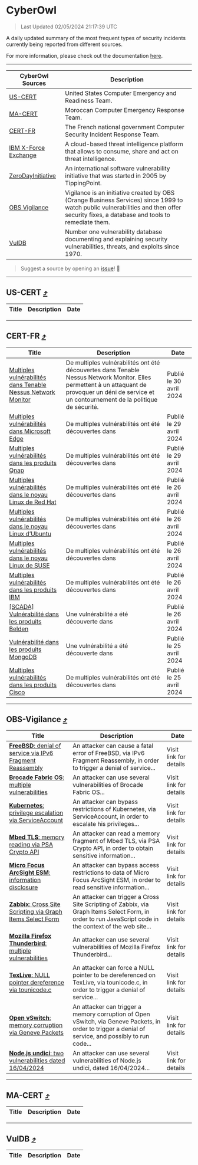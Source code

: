 
 <div id='top'></div>

# CyberOwl

 > Last Updated 02/05/2024 21:17:39 UTC
 
 A daily updated summary of the most frequent types of security incidents currently being reported from different sources.
 
 For more information, please check out the documentation [here](./docs/README.md).
 
 ---
 |CyberOwl Sources|Description|
 |---|---|
 |[US-CERT](#us-cert-arrow_heading_up)|United States Computer Emergency and Readiness Team.|
 |[MA-CERT](#ma-cert-arrow_heading_up)|Moroccan Computer Emergency Response Team.|
 |[CERT-FR](#cert-fr-arrow_heading_up)|The French national government Computer Security Incident Response Team.|
 |[IBM X-Force Exchange](#ibmcloud-arrow_heading_up)|A cloud-based threat intelligence platform that allows to consume, share and act on threat intelligence.|
 |[ZeroDayInitiative](#zerodayinitiative-arrow_heading_up)|An international software vulnerability initiative that was started in 2005 by TippingPoint.|
 |[OBS Vigilance](#obs-vigilance-arrow_heading_up)|Vigilance is an initiative created by OBS (Orange Business Services) since 1999 to watch public vulnerabilities and then offer security fixes, a database and tools to remediate them.|
 |[VulDB](#vuldb-arrow_heading_up)|Number one vulnerability database documenting and explaining security vulnerabilities, threats, and exploits since 1970.|
 
 > Suggest a source by opening an [issue](https://github.com/karimhabush/cyberowl/issues)! :raised_hands:
 ---

## US-CERT [:arrow_heading_up:](#cyberowl)

 |Title|Description|Date|
 |---|---|---|
 
 ---

## CERT-FR [:arrow_heading_up:](#cyberowl)

 |Title|Description|Date|
 |---|---|---|
 |[Multiples vulnérabilités dans Tenable Nessus Network Monitor](https://www.cert.ssi.gouv.fr/avis/CERTFR-2024-AVI-0356/)|De multiples vulnérabilités ont été découvertes dans Tenable Nessus Network Monitor. Elles permettent à un attaquant de provoquer un déni de service et un contournement de la politique de sécurité.|Publié le 30 avril 2024|
 |[Multiples vulnérabilités dans Microsoft Edge](https://www.cert.ssi.gouv.fr/avis/CERTFR-2024-AVI-0355/)|De multiples vulnérabilités ont été découvertes dans |Publié le 29 avril 2024|
 |[Multiples vulnérabilités dans les produits Qnap](https://www.cert.ssi.gouv.fr/avis/CERTFR-2024-AVI-0354/)|De multiples vulnérabilités ont été découvertes dans |Publié le 29 avril 2024|
 |[Multiples vulnérabilités dans le noyau Linux de Red Hat](https://www.cert.ssi.gouv.fr/avis/CERTFR-2024-AVI-0353/)|De multiples vulnérabilités ont été découvertes dans |Publié le 26 avril 2024|
 |[Multiples vulnérabilités dans le noyau Linux d’Ubuntu](https://www.cert.ssi.gouv.fr/avis/CERTFR-2024-AVI-0352/)|De multiples vulnérabilités ont été découvertes dans |Publié le 26 avril 2024|
 |[Multiples vulnérabilités dans le noyau Linux de SUSE](https://www.cert.ssi.gouv.fr/avis/CERTFR-2024-AVI-0351/)|De multiples vulnérabilités ont été découvertes dans |Publié le 26 avril 2024|
 |[Multiples vulnérabilités dans les produits IBM](https://www.cert.ssi.gouv.fr/avis/CERTFR-2024-AVI-0350/)|De multiples vulnérabilités ont été découvertes dans |Publié le 26 avril 2024|
 |[[SCADA] Vulnérabilité dans les produits Belden](https://www.cert.ssi.gouv.fr/avis/CERTFR-2024-AVI-0349/)|Une vulnérabilité a été découverte dans |Publié le 26 avril 2024|
 |[Vulnérabilité dans les produits MongoDB](https://www.cert.ssi.gouv.fr/avis/CERTFR-2024-AVI-0348/)|Une vulnérabilité a été découverte dans |Publié le 25 avril 2024|
 |[Multiples vulnérabilités dans les produits Cisco](https://www.cert.ssi.gouv.fr/avis/CERTFR-2024-AVI-0347/)|De multiples vulnérabilités ont été découvertes dans |Publié le 25 avril 2024|
 
 ---

## OBS-Vigilance [:arrow_heading_up:](#cyberowl)

 |Title|Description|Date|
 |---|---|---|
 |[<a href="https://vigilance.fr/vulnerability/FreeBSD-denial-of-service-via-IPv6-Fragment-Reassembly-41911" class="noirorange"><b>FreeBSD</b>: denial of service via IPv6 Fragment Reassembly</a>](https://vigilance.fr/vulnerability/FreeBSD-denial-of-service-via-IPv6-Fragment-Reassembly-41911)|An attacker can cause a fatal error of FreeBSD, via IPv6 Fragment Reassembly, in order to trigger a denial of service...|Visit link for details|
 |[<a href="https://vigilance.fr/vulnerability/Brocade-Fabric-OS-multiple-vulnerabilities-41905" class="noirorange"><b>Brocade Fabric OS</b>: multiple vulnerabilities</a>](https://vigilance.fr/vulnerability/Brocade-Fabric-OS-multiple-vulnerabilities-41905)|An attacker can use several vulnerabilities of Brocade Fabric OS...|Visit link for details|
 |[<a href="https://vigilance.fr/vulnerability/Kubernetes-privilege-escalation-via-ServiceAccount-44084" class="noirorange"><b>Kubernetes</b>: privilege escalation via ServiceAccount</a>](https://vigilance.fr/vulnerability/Kubernetes-privilege-escalation-via-ServiceAccount-44084)|An attacker can bypass restrictions of Kubernetes, via ServiceAccount, in order to escalate his privileges...|Visit link for details|
 |[<a href="https://vigilance.fr/vulnerability/Mbed-TLS-memory-reading-via-PSA-Crypto-API-44080" class="noirorange"><b>Mbed TLS</b>: memory reading via PSA Crypto API</a>](https://vigilance.fr/vulnerability/Mbed-TLS-memory-reading-via-PSA-Crypto-API-44080)|An attacker can read a memory fragment of Mbed TLS, via PSA Crypto API, in order to obtain sensitive information...|Visit link for details|
 |[<a href="https://vigilance.fr/vulnerability/Micro-Focus-ArcSight-ESM-information-disclosure-43692" class="noirorange"><b>Micro Focus ArcSight ESM</b>: information disclosure</a>](https://vigilance.fr/vulnerability/Micro-Focus-ArcSight-ESM-information-disclosure-43692)|An attacker can bypass access restrictions to data of Micro Focus ArcSight ESM, in order to read sensitive information...|Visit link for details|
 |[<a href="https://vigilance.fr/vulnerability/Zabbix-Cross-Site-Scripting-via-Graph-Items-Select-Form-43691" class="noirorange"><b>Zabbix</b>: Cross Site Scripting via Graph Items Select Form</a>](https://vigilance.fr/vulnerability/Zabbix-Cross-Site-Scripting-via-Graph-Items-Select-Form-43691)|An attacker can trigger a Cross Site Scripting of Zabbix, via Graph Items Select Form, in order to run JavaScript code in the context of the web site...|Visit link for details|
 |[<a href="https://vigilance.fr/vulnerability/Mozilla-Firefox-Thunderbird-multiple-vulnerabilities-41899" class="noirorange"><b>Mozilla Firefox  Thunderbird</b>: multiple vulnerabilities</a>](https://vigilance.fr/vulnerability/Mozilla-Firefox-Thunderbird-multiple-vulnerabilities-41899)|An attacker can use several vulnerabilities of Mozilla Firefox  Thunderbird...|Visit link for details|
 |[<a href="https://vigilance.fr/vulnerability/TexLive-NULL-pointer-dereference-via-tounicode-c-44078" class="noirorange"><b>TexLive</b>: NULL pointer dereference via tounicode.c</a>](https://vigilance.fr/vulnerability/TexLive-NULL-pointer-dereference-via-tounicode-c-44078)|An attacker can force a NULL pointer to be dereferenced on TexLive, via tounicode.c, in order to trigger a denial of service...|Visit link for details|
 |[<a href="https://vigilance.fr/vulnerability/Open-vSwitch-memory-corruption-via-Geneve-Packets-43690" class="noirorange"><b>Open vSwitch</b>: memory corruption via Geneve Packets</a>](https://vigilance.fr/vulnerability/Open-vSwitch-memory-corruption-via-Geneve-Packets-43690)|An attacker can trigger a memory corruption of Open vSwitch, via Geneve Packets, in order to trigger a denial of service, and possibly to run code...|Visit link for details|
 |[<a href="https://vigilance.fr/vulnerability/Node-js-undici-two-vulnerabilities-dated-16-04-2024-44076" class="noirorange"><b>Node.js undici</b>: two vulnerabilities dated 16/04/2024</a>](https://vigilance.fr/vulnerability/Node-js-undici-two-vulnerabilities-dated-16-04-2024-44076)|An attacker can use several vulnerabilities of Node.js undici, dated 16/04/2024...|Visit link for details|
 
 ---

## MA-CERT [:arrow_heading_up:](#cyberowl)

 |Title|Description|Date|
 |---|---|---|
 
 ---

## VulDB [:arrow_heading_up:](#cyberowl)

 |Title|Description|Date|
 |---|---|---|
 